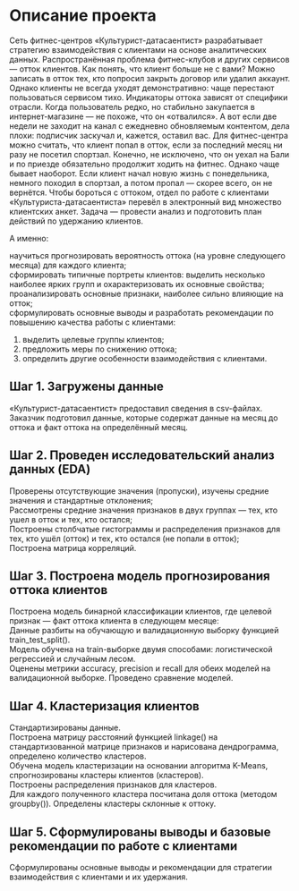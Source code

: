 # Описание проекта

Сеть фитнес-центров «Культурист-датасаентист» разрабатывает стратегию взаимодействия с клиентами на основе аналитических данных. 
Распространённая проблема фитнес-клубов и других сервисов — отток клиентов. Как понять, что клиент больше не с вами? Можно записать в отток тех, кто попросил закрыть договор или удалил аккаунт. Однако клиенты не всегда уходят демонстративно: чаще перестают пользоваться сервисом тихо. 
Индикаторы оттока зависят от специфики отрасли. Когда пользователь редко, но стабильно закупается в интернет-магазине — не похоже, что он «отвалился». А вот если две недели не заходит на канал с ежедневно обновляемым контентом, дела плохи: подписчик заскучал и, кажется, оставил вас. 
Для фитнес-центра можно считать, что клиент попал в отток, если за последний месяц ни разу не посетил спортзал. Конечно, не исключено, что он уехал на Бали и по приезде обязательно продолжит ходить на фитнес. Однако чаще бывает наоборот. Если клиент начал новую жизнь с понедельника, немного походил в спортзал, а потом пропал — скорее всего, он не вернётся. 
Чтобы бороться с оттоком, отдел по работе с клиентами «Культуриста-датасаентиста» перевёл в электронный вид множество клиентских анкет. Задача — провести анализ и подготовить план действий по удержанию клиентов.  

А именно: 

научиться прогнозировать вероятность оттока (на уровне следующего месяца) для каждого клиента;  
сформировать типичные портреты клиентов: выделить несколько наиболее ярких групп и охарактеризовать их основные свойства;  
проанализировать основные признаки, наиболее сильно влияющие на отток;  
сформулировать основные выводы и разработать рекомендации по повышению качества работы с клиентами:  
1) выделить целевые группы клиентов;  
2) предложить меры по снижению оттока;  
3) определить другие особенности взаимодействия с клиентами.  

## Шаг 1. Загружены данные

«Культурист-датасаентист» предоставил сведения в csv-файлах. Заказчик подготовил данные, которые содержат данные на месяц до оттока и факт оттока на определённый месяц. 

## Шаг 2. Проведен исследовательский анализ данных (EDA)

Проверены отсутствующие значения (пропуски), изучены средние значения и стандартные отклонения;  
Рассмотрены средние значения признаков в двух группах — тех, кто ушел в отток и тех, кто остался;  
Построены столбчатые гистограммы и распределения признаков для тех, кто ушёл (отток) и тех, кто остался (не попали в отток);  
Построена матрица корреляций.  

## Шаг 3. Построена модель прогнозирования оттока клиентов

Построена модель бинарной классификации клиентов, где целевой признак — факт оттока клиента в следующем месяце:  
Данные разбиты на обучающую и валидационную выборку функцией train_test_split().  
Модель обучена на train-выборке двумя способами: логистической регрессией и случайным лесом.  
Оценены метрики accuracy, precision и recall для обеих моделей на валидационной выборке. Проведено сравнение моделей.    

## Шаг 4. Кластеризация клиентов

Стандартизированы данные.  
Построена матрицу расстояний функцией linkage() на стандартизованной матрице признаков и нарисована дендрограмма, определено количество кластеров.  
Обучена модель кластеризации на основании алгоритма K-Means, спрогнозированы кластеры клиентов (кластеров).   
Построены распределения признаков для кластеров.  
Для каждого полученного кластера посчитана доля оттока (методом groupby()). Определены кластеры склонные к оттоку.  

## Шаг 5. Сформулированы выводы и базовые рекомендации по работе с клиентами

Сформулированы основные выводы и рекомендации для стратегии взаимодействия с клиентами и их удержания. 

